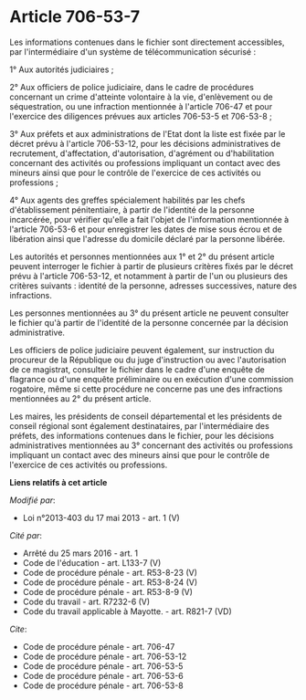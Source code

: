 # Article 706-53-7

Les informations contenues dans le fichier sont directement accessibles, par l'intermédiaire d'un système de
télécommunication sécurisé :

1° Aux autorités judiciaires ;

2° Aux officiers de police judiciaire, dans le cadre de procédures concernant un crime d'atteinte volontaire à la vie,
d'enlèvement ou de séquestration, ou une infraction mentionnée à l'article 706-47 et pour l'exercice des diligences prévues
aux articles 706-53-5 et 706-53-8 ;

3° Aux préfets et aux administrations de l'Etat dont la liste est fixée par le décret prévu à l'article 706-53-12, pour les
décisions administratives de recrutement, d'affectation, d'autorisation, d'agrément ou d'habilitation concernant des
activités ou professions impliquant un contact avec des mineurs ainsi que pour le contrôle de l'exercice de ces activités ou
professions ;

4° Aux agents des greffes spécialement habilités par les chefs d'établissement pénitentiaire, à partir de l'identité de la
personne incarcérée, pour vérifier qu'elle a fait l'objet de l'information mentionnée à l'article 706-53-6 et pour
enregistrer les dates de mise sous écrou et de libération ainsi que l'adresse du domicile déclaré par la personne libérée.

Les autorités et personnes mentionnées aux 1° et 2° du présent article peuvent interroger le fichier à partir de plusieurs
critères fixés par le décret prévu à l'article 706-53-12, et notamment à partir de l'un ou plusieurs des critères suivants :
identité de la personne, adresses successives, nature des infractions.

Les personnes mentionnées au 3° du présent article ne peuvent consulter le fichier qu'à partir de l'identité de la personne
concernée par la décision administrative.

Les officiers de police judiciaire peuvent également, sur instruction du procureur de la République ou du juge d'instruction
ou avec l'autorisation de ce magistrat, consulter le fichier dans le cadre d'une enquête de flagrance ou d'une enquête
préliminaire ou en exécution d'une commission rogatoire, même si cette procédure ne concerne pas une des infractions
mentionnées au 2° du présent article.

Les maires, les présidents de conseil départemental et les présidents de conseil régional sont également destinataires, par
l'intermédiaire des préfets, des informations contenues dans le fichier, pour les décisions administratives mentionnées au 3°
concernant des activités ou professions impliquant un contact avec des mineurs ainsi que pour le contrôle de l'exercice de
ces activités ou professions.

**Liens relatifs à cet article**

_Modifié par_:

  - Loi n°2013-403 du 17 mai 2013 - art. 1 (V)

_Cité par_:

  - Arrêté du 25 mars 2016 - art. 1
  - Code de l'éducation - art. L133-7 (V)
  - Code de procédure pénale - art. R53-8-23 (V)
  - Code de procédure pénale - art. R53-8-24 (V)
  - Code de procédure pénale - art. R53-8-9 (V)
  - Code du travail - art. R7232-6 (V)
  - Code du travail applicable à Mayotte. - art. R821-7 (VD)

_Cite_:

  - Code de procédure pénale - art. 706-47
  - Code de procédure pénale - art. 706-53-12
  - Code de procédure pénale - art. 706-53-5
  - Code de procédure pénale - art. 706-53-6
  - Code de procédure pénale - art. 706-53-8

